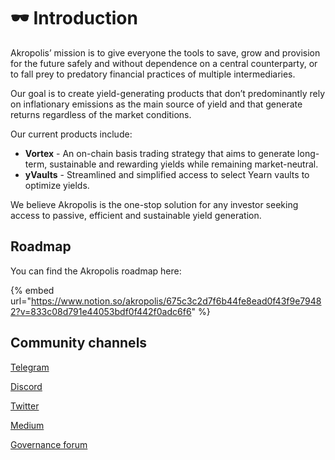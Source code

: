 # 🕶 Introduction

Akropolis’ mission is to give everyone the tools to save, grow and provision for the future safely and without dependence on a central counterparty, or to fall prey to predatory financial practices of multiple intermediaries.&#x20;

Our goal is to create yield-generating products that don’t predominantly rely on inflationary emissions as the main source of yield and that generate returns regardless of the market conditions.

Our current products include:

* **Vortex** - An on-chain basis trading strategy that aims to generate long-term, sustainable and rewarding yields while remaining market-neutral.
* **yVaults** - Streamlined and simplified access to select Yearn vaults to optimize yields.

We believe Akropolis is the one-stop solution for any investor seeking access to passive, efficient and sustainable yield generation.

## Roadmap

You can find the Akropolis roadmap here:

{% embed url="https://www.notion.so/akropolis/675c3c2d7f6b44fe8ead0f43f9e79482?v=833c08d791e44053bdf0f442f0adc6f6" %}

## Community channels

[Telegram](https://t.me/akropolis\_official)

[Discord](https://discord.gg/Y58CGUW)

[Twitter](https://twitter.com/akropolisio)

[Medium](https://medium.com/akropolis)

[Governance forum](https://gov.akropolis.io/)

